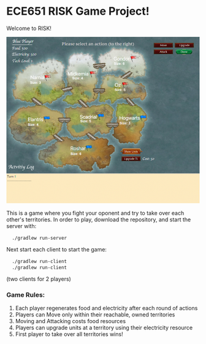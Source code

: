 # ECE651 RISK Game Project!

Welcome to RISK!

![alt text](RISKGameScreenShot.png)

This is a game where you fight your oponent and try to take over each other's territories. 
In order to play, download the repository, and start the server with:

```
  ./gradlew run-server
```

Next start each client to start the game:

```
  ./gradlew run-client
  ./gradlew run-client 
```

(two clients for 2 players)

### Game Rules:
1. Each player regenerates food and electricity after each round of actions
2. Players can Move only within their reachable, owned territories
3. Moving and Attacking costs food resources
4. Players can upgrade units at a territory using their electricity resource
5. First player to take over all territories wins!
